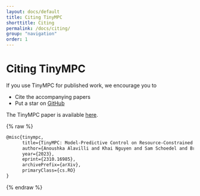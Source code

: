 ```yaml
---
layout: docs/default
title: Citing TinyMPC
shorttitle: Citing
permalink: /docs/citing/
group: "navigation"
order: 1
---
```


# Citing TinyMPC

If you use TinyMPC for published work, we encourage you to

* Cite the accompanying papers
* Put a star on <a class="github-button" href="https://github.com/TinyMPC/TinyMPC" data-size="large" data-show-count="true" aria-label="Star TinyMPC/TinyMPC on GitHub">GitHub</a>

<!-- We are looking forward to hearing your success stories with OSQP! Please [share them with us](mailto:bartolomeo.stellato@gmail.com). -->

The TinyMPC paper is available [here](https://arxiv.org/abs/2310.16985).


{% raw %}
```latex
@misc{tinympc,
      title={TinyMPC: Model-Predictive Control on Resource-Constrained Microcontrollers}, 
      author={Anoushka Alavilli and Khai Nguyen and Sam Schoedel and Brian Plancher and Zachary Manchester},
      year={2023},
      eprint={2310.16985},
      archivePrefix={arXiv},
      primaryClass={cs.RO}
}
```
{% endraw %}

<!-- {% raw %}
```latex
@article{osqp,
  author  = {Stellato, B. and Banjac, G. and Goulart, P. and Bemporad, A. and Boyd, S.},
  title   = {{OSQP}: an operator splitting solver for quadratic programs},
  journal = {Mathematical Programming Computation},
  year    = {2020},
  volume  = {12},
  number  = {4},
  pages   = {637--672},
  doi     = {10.1007/s12532-020-00179-2},
  url     = {https://doi.org/10.1007/s12532-020-00179-2},
}
```
{% endraw %} -->